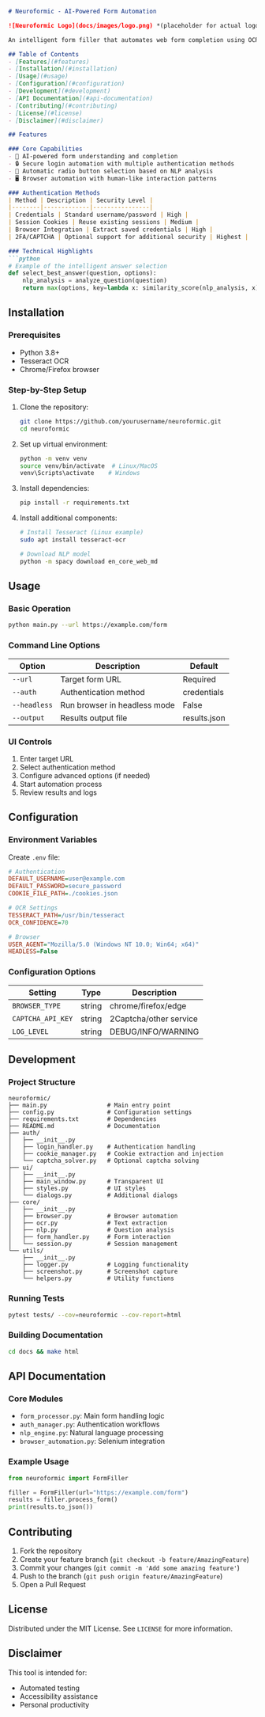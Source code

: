 
```markdown
# Neuroformic - AI-Powered Form Automation

![Neuroformic Logo](docs/images/logo.png) *(placeholder for actual logo)*

An intelligent form filler that automates web form completion using OCR and NLP technologies.

## Table of Contents
- [Features](#features)
- [Installation](#installation)
- [Usage](#usage)
- [Configuration](#configuration)
- [Development](#development)
- [API Documentation](#api-documentation)
- [Contributing](#contributing)
- [License](#license)
- [Disclaimer](#disclaimer)

## Features

### Core Capabilities
- 🧠 AI-powered form understanding and completion
- 🔒 Secure login automation with multiple authentication methods
- 📝 Automatic radio button selection based on NLP analysis
- 🖥️ Browser automation with human-like interaction patterns

### Authentication Methods
| Method | Description | Security Level |
|--------|-------------|----------------|
| Credentials | Standard username/password | High |
| Session Cookies | Reuse existing sessions | Medium |
| Browser Integration | Extract saved credentials | High |
| 2FA/CAPTCHA | Optional support for additional security | Highest |

### Technical Highlights
```python
# Example of the intelligent answer selection
def select_best_answer(question, options):
    nlp_analysis = analyze_question(question)
    return max(options, key=lambda x: similarity_score(nlp_analysis, x))
```

## Installation

### Prerequisites
- Python 3.8+
- Tesseract OCR
- Chrome/Firefox browser

### Step-by-Step Setup
1. Clone the repository:
   ```bash
   git clone https://github.com/yourusername/neuroformic.git
   cd neuroformic
   ```

2. Set up virtual environment:
   ```bash
   python -m venv venv
   source venv/bin/activate  # Linux/MacOS
   venv\Scripts\activate    # Windows
   ```

3. Install dependencies:
   ```bash
   pip install -r requirements.txt
   ```

4. Install additional components:
   ```bash
   # Install Tesseract (Linux example)
   sudo apt install tesseract-ocr
   
   # Download NLP model
   python -m spacy download en_core_web_md
   ```

## Usage

### Basic Operation
```bash
python main.py --url https://example.com/form
```

### Command Line Options
| Option | Description | Default |
|--------|-------------|---------|
| `--url` | Target form URL | Required |
| `--auth` | Authentication method | credentials |
| `--headless` | Run browser in headless mode | False |
| `--output` | Results output file | results.json |

### UI Controls
1. Enter target URL
2. Select authentication method
3. Configure advanced options (if needed)
4. Start automation process
5. Review results and logs

## Configuration

### Environment Variables
Create `.env` file:
```ini
# Authentication
DEFAULT_USERNAME=user@example.com
DEFAULT_PASSWORD=secure_password
COOKIE_FILE_PATH=./cookies.json

# OCR Settings
TESSERACT_PATH=/usr/bin/tesseract
OCR_CONFIDENCE=70

# Browser
USER_AGENT="Mozilla/5.0 (Windows NT 10.0; Win64; x64)"
HEADLESS=False
```

### Configuration Options
| Setting | Type | Description |
|---------|------|-------------|
| `BROWSER_TYPE` | string | chrome/firefox/edge |
| `CAPTCHA_API_KEY` | string | 2Captcha/other service |
| `LOG_LEVEL` | string | DEBUG/INFO/WARNING |

## Development

### Project Structure
```
neuroformic/
├── main.py                 # Main entry point
├── config.py               # Configuration settings
├── requirements.txt        # Dependencies
├── README.md               # Documentation
├── auth/
│   ├── __init__.py
│   ├── login_handler.py    # Authentication handling
│   ├── cookie_manager.py   # Cookie extraction and injection
│   └── captcha_solver.py   # Optional captcha solving
├── ui/
│   ├── __init__.py
│   ├── main_window.py      # Transparent UI
│   ├── styles.py           # UI styles
│   └── dialogs.py          # Additional dialogs
├── core/
│   ├── __init__.py
│   ├── browser.py          # Browser automation
│   ├── ocr.py              # Text extraction
│   ├── nlp.py              # Question analysis
│   ├── form_handler.py     # Form interaction
│   └── session.py          # Session management
└── utils/
    ├── __init__.py
    ├── logger.py           # Logging functionality
    ├── screenshot.py       # Screenshot capture
    └── helpers.py          # Utility functions
```

### Running Tests
```bash
pytest tests/ --cov=neuroformic --cov-report=html
```

### Building Documentation
```bash
cd docs && make html
```

## API Documentation

### Core Modules
- `form_processor.py`: Main form handling logic
- `auth_manager.py`: Authentication workflows
- `nlp_engine.py`: Natural language processing
- `browser_automation.py`: Selenium integration

### Example Usage
```python
from neuroformic import FormFiller

filler = FormFiller(url="https://example.com/form")
results = filler.process_form()
print(results.to_json())
```

## Contributing

1. Fork the repository
2. Create your feature branch (`git checkout -b feature/AmazingFeature`)
3. Commit your changes (`git commit -m 'Add some amazing feature'`)
4. Push to the branch (`git push origin feature/AmazingFeature`)
5. Open a Pull Request

## License
Distributed under the MIT License. See `LICENSE` for more information.

## Disclaimer
This tool is intended for:
- Automated testing
- Accessibility assistance
- Personal productivity
